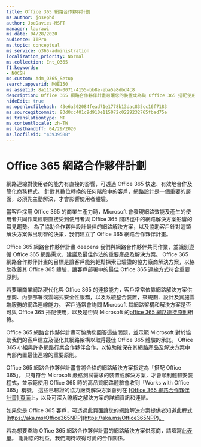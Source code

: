 ```yaml
---
title: Office 365 網路合作夥伴計劃
ms.author: josephd
author: JoeDavies-MSFT
manager: laurawi
ms.date: 04/28/2020
audience: ITPro
ms.topic: conceptual
ms.service: o365-administration
localization_priority: Normal
ms.collection: Ent_O365
f1.keywords:
- NOCSH
ms.custom: Adm_O365_Setup
search.appverid: MOE150
ms.assetid: 8a113a50-0071-4155-bb8e-eba5a8dbd4c8
description: Office 365 網路合作夥伴計畫可讓您的裝置成為與 Office 365 搭配使用的認證。
hideEdit: true
ms.openlocfilehash: 43e6a302084fead71e1778b13dac835cc16f7183
ms.sourcegitcommit: 93d0cc401c9d910e115072c0229232765fbad75e
ms.translationtype: MT
ms.contentlocale: zh-TW
ms.lasthandoff: 04/29/2020
ms.locfileid: "43939588"
---
```

# <a name="office-365-networking-partner-program"></a>Office 365 網路合作夥伴計劃

網路連線對使用者的能力有直接的影響，可透過 Office 365 快速、有效地合作及簡化商務程式。 針對其數位轉換的任何階段中的客戶，網路設計是一個重要的層面，必須先主動解決，才會影響使用者體驗。 

當客戶採用 Office 365 的商業生產力時，Microsoft 會發現網路效能及產生的使用者共同作業經驗直接受到使用者與 Office 365 間路徑中的網路解決方案影響的常見趨勢。 為了協助合作夥伴設計最佳的網路解決方案，以及協助客戶針對這類解決方案做出明智的決策，我們建立了 Office 365 網路合作夥伴計畫。 

Office 365 網路合作夥伴計畫 deepens 我們與網路合作夥伴共同作業，並識別遵循 Office 365 網路需求、建議及最佳作法的重要產品及解決方案。 Office 365 網路合作夥伴計畫的目標是讓客戶能夠輕鬆探索已驗證的協力廠商解決方案，以協助改善其 Office 365 體驗，讓客戶部署中的最佳 Office 365 連線方式符合重要原則。

若要讓商業網路現代化與 Office 365 的連接能力，客戶常常依靠網路解決方案供應商、內部部署或雲端式安全性服務，以及系統整合裝置，來規劃、設計及實施雲端服務的網路連線能力。 客戶通常會詢問 Microsoft 其網路架構和解決方案是否可與 Office 365 搭配使用，以及是否與 Microsoft 的[office 365 網路連接原則](https://aka.ms/PNC)相符。 

Office 365 網路合作夥伴計畫可協助您回答這些問題，並示範 Microsoft 對於協助我們的客戶建立及優化其網路架構以取得最佳 Office 365 體驗的承諾。 Office 365 小組與許多網路行業合作夥伴合作，以協助確保在其網路產品及解決方案中內部內置最佳連線的重要原則。

Office 365 網路合作夥伴計畫會將合格的網路解決方案指定為「搭配 Office 365」。 只有符合 Microsoft 嚴格測試需求的裝置或解決方案，才會順利體驗安裝程式，並示範使用 Office 365 時的高品質網路體驗會收到「Works with Office 365」稱號。 這些已驗證的協力廠商解決方案會列在 [ [Office 365 網路合作夥伴計畫] 頁面](https://www.microsoft.com/microsoft-365/partners/O365networkingpartners)上，以及可深入瞭解之解決方案的詳細資訊和連結。

如果您是 Office 365 客戶，可透過此頁面讓您的網路解決方案提供者知道此程式[https://aka.ms/Office365NPP](https://aka.ms/Office365NPP)。

若為想要查詢 Office 365 網路合作夥伴計畫的網路解決方案供應商，請填寫[此表單](https://forms.office.com/Pages/ResponsePage.aspx?id=v4j5cvGGr0GRqy180BHbRyMNEapKtzJHu98R0YXYz1RUN0QxSUVEWTdRVTdIV1RTWjIzOVk0QkE4US4u)。 謝謝您的利益，我們期待取得可愛的合作關係。
